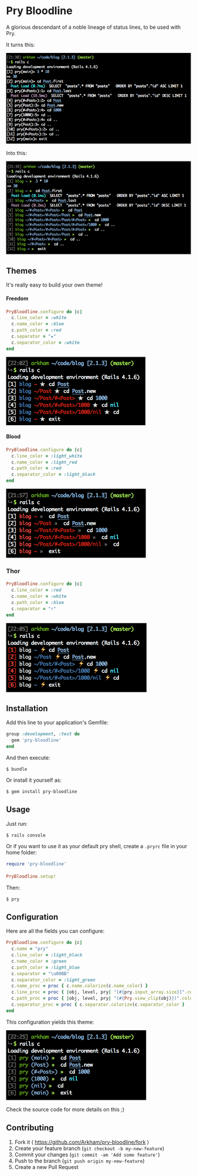 # Pry Bloodline

A glorious descendant of a noble lineage of status lines, to be used with Pry.

It turns this:

![Before](images/before.png)

Into this:

![After](images/after.png)

## Themes

It's really easy to build your own theme!

#### Freedom

```ruby
PryBloodline.configure do |c|
  c.line_color = :white
  c.name_color = :blue
  c.path_color = :red
  c.separator = "★"
  c.separator_color = :white
end
```

![Freedom](images/freedom.png)

#### Blood

```ruby
PryBloodline.configure do |c|
  c.line_color = :light_white
  c.name_color = :light_red
  c.path_color = :red
  c.separator_color = :light_black
end
```

![Blood](images/blood.png)

### Thor

```ruby
PryBloodline.configure do |c|
  c.line_color = :red
  c.name_color = :white
  c.path_color = :blue
  c.separator = "⚡"
end
```

![Thor](images/thor.png)

## Installation

Add this line to your application's Gemfile:

```ruby
group :development, :test do
  gem 'pry-bloodline'
end
```

And then execute:

    $ bundle

Or install it yourself as:

    $ gem install pry-bloodline

## Usage

Just run:

    $ rails console

Or if you want to use it as your default pry shell, create a `.pryrc` file in your home folder:

```ruby
require 'pry-bloodline'

PryBloodline.setup!
```

Then:

    $ pry

## Configuration

Here are all the fields you can configure:

```ruby
PryBloodline.configure do |c|
  c.name = "pry"
  c.line_color = :light_black
  c.name_color = :green
  c.path_color = :light_blue
  c.separator = "\u00BB"
  c.separator_color = :light_green
  c.name_proc = proc { c.name.colorize(c.name_color) }
  c.line_proc = proc { |obj, level, pry| "[#{pry.input_array.size}]".colorize(c.line_color) }
  c.path_proc = proc { |obj, level, pry| "(#{Pry.view_clip(obj)})".colorize(c.path_color) }
  c.separator_proc = proc { c.separator.colorize(c.separator_color }
end
```

This configuration yields this theme:

![Custom](images/custom.png)

Check the source code for more details on this ;)

## Contributing

1. Fork it ( https://github.com/Arkham/pry-bloodline/fork )
2. Create your feature branch (`git checkout -b my-new-feature`)
3. Commit your changes (`git commit -am 'Add some feature'`)
4. Push to the branch (`git push origin my-new-feature`)
5. Create a new Pull Request
